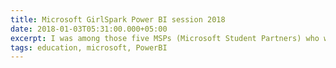 ```yaml
---
title: Microsoft GirlSpark Power BI session 2018
date: 2018-01-03T05:31:00.000+05:00
excerpt: I was among those five MSPs (Microsoft Student Partners) who were chosen to assist girls during the “Power BI” session and it turned out to be a great experience which I’ll be sharing in this post.
tags: education, microsoft, PowerBI  
---
```

